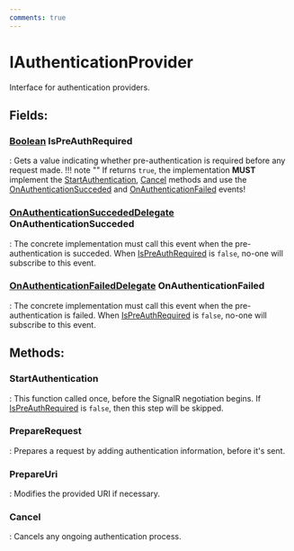 ```yaml
---
comments: true
---
```

# IAuthenticationProvider

Interface for authentication providers. 

## **Fields**:
### **[Boolean](https://learn.microsoft.com/en-us/dotnet/api/System.Boolean) IsPreAuthRequired**
: Gets a value indicating whether pre-authentication is required before any request made. 
	!!! note ""
		If returns `true`, the implementation **MUST** implement the [StartAuthentication](#startauthentication), [Cancel](#cancel) methods and use the [OnAuthenticationSucceded](#onauthenticationsuccededdelegate-onauthenticationsucceded) and [OnAuthenticationFailed](#onauthenticationfaileddelegate-onauthenticationfailed) events!

### **[OnAuthenticationSuccededDelegate](OnAuthenticationSuccededDelegate.md) OnAuthenticationSucceded**
: The concrete implementation must call this event when the pre-authentication is succeded. When [IsPreAuthRequired](#boolean-ispreauthrequired) is `false`, no-one will subscribe to this event. 
### **[OnAuthenticationFailedDelegate](OnAuthenticationFailedDelegate.md) OnAuthenticationFailed**
: The concrete implementation must call this event when the pre-authentication is failed. When [IsPreAuthRequired](#boolean-ispreauthrequired) is `false`, no-one will subscribe to this event. 
## **Methods**:

### **StartAuthentication**
: This function called once, before the SignalR negotiation begins. If [IsPreAuthRequired](#boolean-ispreauthrequired) is `false`, then this step will be skipped. 

### **PrepareRequest**
: Prepares a request by adding authentication information, before it's sent. 

### **PrepareUri**
: Modifies the provided URI if necessary. 

### **Cancel**
: Cancels any ongoing authentication process. 